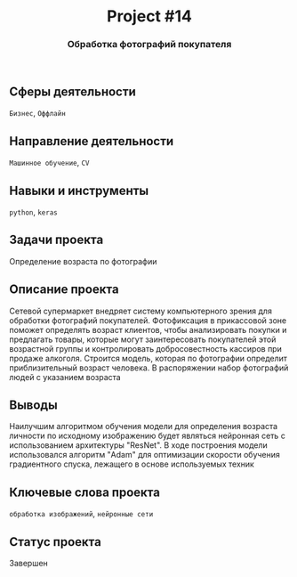 <h1 align="center">  
  Project #14 
</h1> 

<h3 align="center"> Обработка фотографий покупателя </h3>
<br>

## Сферы деятельности
`Бизнес`, `Оффлайн`

## Направление деятельности
`Машинное обучение`, `CV`

## Навыки и инструменты
`python`, `keras`

## Задачи проекта
Определение возраста по фотографии

## Описание проекта
Сетевой супермаркет внедряет систему компьютерного зрения для обработки фотографий покупателей. Фотофиксация в прикассовой зоне поможет определять возраст клиентов, чтобы анализировать покупки и предлагать товары, которые могут заинтересовать покупателей этой возрастной группы и контролировать добросовестность кассиров при продаже алкоголя. Строится модель, которая по фотографии определит приблизительный возраст человека. В распоряжении набор фотографий людей с указанием возраста

## Выводы
Наилучшим алгоритмом обучения модели для определения возраста личности по исходному изображению будет являться нейронная сеть с использованием архитектуры "ResNet". В ходе построения модели использовался алгоритм "Adam" для оптимизации скорости обучения градиентного спуска, лежащего в основе используемых техник

## Ключевые слова проекта
`обработка изображений`, `нейронные сети`

## Статус проекта
Завершен
